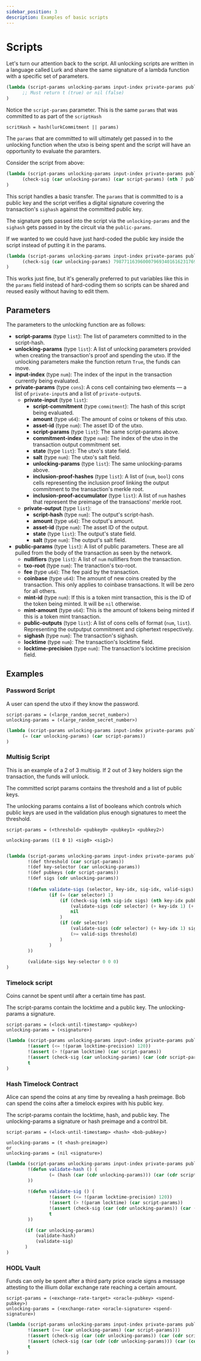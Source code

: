 ```yaml
---
sidebar_position: 3
description: Examples of basic scripts
---
```


# Scripts

Let's turn our attention back to the script. All unlocking scripts are written in a language called Lurk and share the same
signature of a lambda function with a specific set of parameters.

```lisp
(lambda (script-params unlocking-params input-index private-params public-params)
      ;; Must return t (true) or nil (false)
)
```

Notice the `script-params` parameter. This is the same `params` that was committed to as part of the `scriptHash`

```
scritHash = hash(lurkCommitment || params)
```

The `params` that are committed to will ultimately get passed in to the unlocking function when the utxo is being
spent and the script will have an opportunity to evaluate the paramters.

Consider the script from above:

```lisp
(lambda (script-params unlocking-params input-index private-params public-params)
      (check-sig (car unlocking-params) (car script-params) (nth 7 public-params))
)
```

This script handles a basic transfer. The `params` that is committed to is a public key and the script verifies
a digital signature covering the transaction's `sighash` against the committed public key.

The signature gets passed into the script via the `unlocking-params` and the `sighash` gets passed in by the circuit via 
the `public-params`.

If we wanted to we could have just hard-coded the public key inside the script instead of putting it in the params.

```lisp
(lambda (script-params unlocking-params input-index private-params public-params)
      (check-sig (car unlocking-params) 79877116396000796934016162317696488904839608298135655275973165100101729765931 (nth 7 public-params))
)
```

This works just fine, but it's generally preferred to put variables like this in the `params` field instead of hard-coding
them so scripts can be shared and reused easily without having to edit them.

## Parameters

The parameters to the unlocking function are as follows:

- **script-params** (type `list`): The list of parameters committed to in the script-hash.
- **unlocking-params** (type `list`): A list of unlocking parameters provided when creating the transaction's proof and spending the utxo. If the unlocking parameters make the function return `True`, the funds can move.
- **input-index** (type `num`): The index of the input in the transaction currently being evaluated.
- **private-params** (type `cons`): A cons cell containing two elements ― a list of `private-input`s and a list of `private-output`s.
    - **private-input** (type `list`):
        - **script-commitment** (type `commitment`): The hash of this script being evaluated.
        - **amount** (type `u64`): The amount of coins or tokens of this utxo.
        - **asset-id** (type `num`): The asset ID of the utxo.
        - **script-params** (type `list`): The same script-params above.
        - **commitment-index** (type `num`): The index of the utxo in the transaction output commitment set.
        - **state** (type `list`): The utxo's state field.
        - **salt** (type `num`): The utxo's salt field.
        - **unlocking-params** (type `list`): The same unlocking-params above.
        - **inclusion-proof-hashes** (type `list`): A list of (`num`, `bool`) cons cells representing the inclusion proof linking the output commitment to the transaction's merkle root.
        - **inclusion-proof-accumulator** (type `list`): A list of `num` hashes that represent the preimage of the transactions' merkle root.
    - **private-output** (type `list`):
        - **script-hash** (type `num`): The output's script-hash.
        - **amount** (type `u64`): The output's amount.
        - **asset-id** (type `num`): The asset ID of the output.
        - **state** (type `list`): The output's state field.
        - **salt** (type `num`): The output's salt field.
- **public-params** (type `list`): A list of public parameters. These are all pulled from the body of the transaction as
seen by the network.
  - **nullifiers** (type `list`): A list of `num` nullifiers from the transaction.
  - **txo-root** (type `num`): The tranaction's txo-root.
  - **fee** (type `u64`): The fee paid by the transaction.
  - **coinbase** (type `u64`): The amount of new coins created by the transaction. This only applies to coinbase transactions. It will
be zero for all others.
  - **mint-id** (type `num`): If this is a token mint transaction, this is the ID of the token being minted. It will be `nil` otherwise.
  - **mint-amount** (type `u64`): This is the amount of tokens being minted if this is a token mint transaction.
  - **public-outputs** (type `list`): A list of cons cells of format (`num`, `list`). Representing the outputput commitment and
ciphertext respectively.
  - **sighash** (type `num`): The transaction's sighash.
  - **locktime** (type `num`): The transaction's locktime field.
  - **locktime-precision** (type `num`): The transaction's locktime precision field.

## Examples

### Password Script

A user can spend the utxo if they know the password. 

```
script-params = (<large_random_secret_number>)
unlocking-params = (<large_random_secret_number>)
```

```lisp
(lambda (script-params unlocking-params input-index private-params public-params)
      (= (car unlocking-params) (car script-params))
)
```

### Multisig Script

This is an example of a 2 of 3 multisig. If 2 out of 3 key holders sign the transaction, the funds will unlock.

The committed script params contains the threshold and a list of public keys.

The unlocking params contains a list of booleans which controls which public keys are used in the validation plus
enough signatures to meet the threshold.

```
script-params = (<threshold> <pubkey0> <pubkey1> <pubkey2>)
                 
unlocking-params ((1 0 1) <sig0> <sig2>)
                 
```

```lisp
(lambda (script-params unlocking-params input-index private-params public-params)
        !(def threshold (car script-params))
        !(def key-selector (car unlocking-params))
        !(def pubkeys (cdr script-params))
        !(def sigs (cdr unlocking-params))
        
        !(defun validate-sigs (selector, key-idx, sig-idx, valid-sigs) (
                (if (= (car selector) 1)
                    (if (check-sig (nth sig-idx sigs) (nth key-idx pubkeys) !(param sighash))
                        (validate-sigs (cdr selector) (+ key-idx 1) (+ sig-idx 1) (+ valid-sigs 1))
                        nil
                    )
                    (if (cdr selector)
                        (validate-sigs (cdr selector) (+ key-idx 1) sig-idx valid-sigs)
                        (>= valid-sigs threshold)
                    )
                )
        ))
         
        (validate-sigs key-selector 0 0 0)
)
```

### Timelock script

Coins cannot be spent until after a certain time has past.


The script-params contain the locktime and a public key. The unlocking-params a signature.

```
script-params = (<lock-until-timestamp> <pubkey>)
unlocking-params = (<signature>)
```

```lisp
(lambda (script-params unlocking-params input-index private-params public-params)
        !(assert (<= !(param locktime-precision) 120))
        !(assert (> !(param locktime) (car script-params))
        !(assert (check-sig (car unlocking-params) (car (cdr script-params)) !(param sighash)))
        t
)
```

### Hash Timelock Contract

Alice can spend the coins at any time by revealing a hash preimage. 
Bob can spend the coins after a timelock expires with his public key.


The script-params contain the locktime, hash, and public key. 
The unlocking-params a signature or hash preimage and a control bit.

```
script-params = (<lock-until-timestamp> <hash> <bob-pubkey>)
                              
unlocking-params = (t <hash-preimage>)
or
unlocking-params = (nil <signature>)
```

```lisp
(lambda (script-params unlocking-params input-index private-params public-params)
        !(defun validate-hash () (
                (= (hash (car (cdr unlocking-params))) (car (cdr script-params)))
        ))
        
        !(defun validate-sig () (
                !(assert (<= !(param locktime-precision) 120))
                !(assert (> !(param locktime) (car script-params))
                !(assert (check-sig (car (cdr unlocking-params)) (car (cdr (cdr script-params))) !(param sighash)))
                t
        ))

       (if (car unlocking-params)
           (validate-hash)
           (validate-sig)
       )
)
```

### HODL Vault

Funds can only be spent after a third party price oracle signs a message attesting to the
illium dollar exchange rate reaching a certain amount. 

```
script-params = (<exchange-rate-target> <oracle-pubkey> <spend-pubkey>)
unlocking-params = (<exchange-rate> <oracle-signature> <spend-signature>)
```

```lisp
(lambda (script-params unlocking-params input-index private-params public-params)
        !(assert (>= (car unlocking-params) (car script-params)))
        !(assert (check-sig (car (cdr unlocking-params)) (car (cdr script-params)) (car unlocking-params)))
        !(assert (check-sig (car (cdr (cdr unlocking-params))) (car (cdr (cdr script-params))) !(param sighash)))
        t
)
```